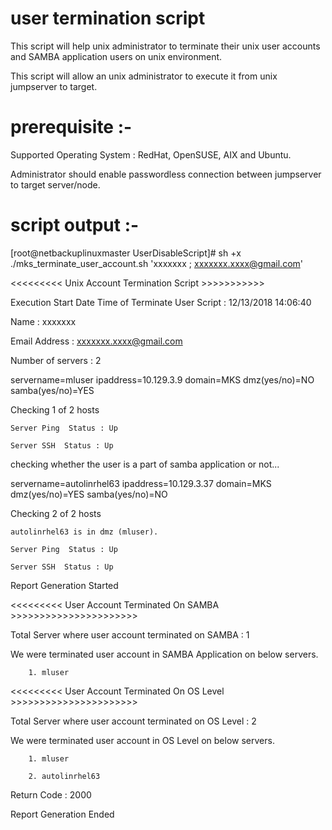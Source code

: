 # user termination script

This script will help unix administrator to terminate their unix user accounts and SAMBA application users on unix environment. 

This script will allow an unix administrator to execute it from unix jumpserver to target.

# prerequisite :-

Supported Operating System : RedHat, OpenSUSE, AIX and Ubuntu.

Administrator should enable passwordless connection between jumpserver to target server/node.

# script output :-

[root@netbackuplinuxmaster UserDisableScript]# sh +x ./mks_terminate_user_account.sh 'xxxxxxx ; xxxxxxx.xxxx@gmail.com'

<<<<<<<<< Unix Account Termination Script  >>>>>>>>>>>

Execution Start Date Time of Terminate User Script : 12/13/2018 14:06:40

Name          : xxxxxxx

Email Address : xxxxxxx.xxxx@gmail.com

Number of servers : 2

servername=mluser  ipaddress=10.129.3.9 domain=MKS dmz(yes/no)=NO samba(yes/no)=YES
  
  Checking 1 of 2 hosts
    
    Server Ping  Status : Up
    
    Server SSH  Status : Up

checking whether the user is a part of samba application or not...

servername=autolinrhel63  ipaddress=10.129.3.37 domain=MKS dmz(yes/no)=YES samba(yes/no)=NO
  
  Checking 2 of 2 hosts
    
    autolinrhel63 is in dmz (mluser).
    
    Server Ping  Status : Up
    
    Server SSH  Status : Up

Report Generation Started

<<<<<<<<< User Account Terminated On SAMBA >>>>>>>>>>>>>>>>>>>>>>

Total Server where user account terminated on SAMBA : 1

We were terminated user account in SAMBA Application on below servers.
        
        1. mluser

<<<<<<<<< User Account Terminated On OS Level >>>>>>>>>>>>>>>>>>>>>>

Total Server where user account terminated on OS Level : 2

We were terminated user account in OS Level on below servers.
        
        1. mluser
        
        2. autolinrhel63

Return Code : 2000

Report Generation Ended

